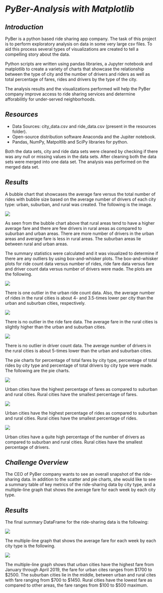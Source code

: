 # *PyBer-Analysis with Matplotlib*

## *Introduction*

PyBer is a python based ride sharing app company. The task of this project is to perform exploratory analysis on data in some very large csv files. To aid this process several types of visualizations are created to tell a compelling story about the data. 

Python scripts are written using pandas libraries, a Jupyter notebook and matplotlib to create a variety of charts that showcase the relationship between the type of city and the number of drivers and riders as well as total percentage of fares, rides and drivers by the type of the city. 

The analysis results and the visualizations performed will help the PyBer company improve access to ride sharing services and determine afforabilitly for under-served neighborhoods.

## *Resources*
* Data Sources: city_data.csv and ride_data.csv (present in the resources folder).
* Open-source distribution software Anaconda and the Jupiter notebook.
* Pandas, NumPy, Matpoltlib and SciPy libraries for python.

Both the data sets, city and ride data sets were cleaned by checking if there was any null or missing values in the data sets. After cleaning both the data sets were merged into one data set. The analysis was performed on the merged data set.


## *Results*

A bubble chart that showcases the average fare versus the total number of rides with bubble size based on the average number of drivers of each city type: urban, suburban, and rural was created. The following is the image.


![](./analysis/Fig1.png)

As seen from the bubble chart above that rural areas tend to have a higher average fare and there are few drivers in rural areas as compared to suburban and urban areas. There are more  number of drivers in the urban areas and average fare is less in rural areas. The suburban areas lie between rural and urban areas.

The summary statistics were calculated and it was visualized to determine if there are any outliers by using box-and-whisker plots. The box-and-whisker plots for ride count data versus number of rides, ride fare data versus fare and driver count data versus number of drivers were made. The plots are the following.

![](./analysis/Fig2.png)

There is one outlier in the urban ride count data. Also, the average number of rides in the rural cities is about 4- and 3.5-times lower per city than the urban and suburban cities, respectively.

![](./analysis/fig3.png)

There is no outlier in the ride fare data. The average fare in the rural cities is slightly higher than the urban and suburban cities.

![](./analysis/fig4.png)

There is no outlier in driver count data. The average number of drivers in the rural cities is about 5-times lower than the urban and suburban cities.

The pie charts for percentage of total fares by city type, percentage of total rides by city type and percentage of total drivers by city type were made. The following are the pie charts.

![](./analysis/Fig5.png)

Urban cities have the highest percentage of fares as compared to suburban and rural cities. Rural cities have the smallest percentage of fares.

![](./analysis/Fig6.png)

Urban cities have the highest percentage of rides as compared to suburban and rural cities. Rural cities have the smallest percentage of rides. 

![](./analysis/Fig7.png)

 Urban cities have a quite high percentage of the number of drivers as compared to suburban and rural cities. Rural cities have the smallest percentage of drivers.

 ## *Challenge Overview*

The CEO of PyBer company wants to see an overall snapshot of the ride-sharing data. In addition to the scatter and pie charts, she would like to see a summary table of key metrics of the ride-sharing data by city type, and a multiple-line graph that shows the average fare for each week by each city type.

## *Results*

The final summary DataFrame for the ride-sharing data is the following:

![](./analysis/Final_summary_df.png)

The multiple-line graph that shows the average fare for each week by each city type is the following.

![](./analysis/Fig8.png)

The multiple-line graph shows that urban cities have the highest fare from January through April 2019, the fare for urban cites ranges from $1700 to $2500. The suburban cities lie in the middle, between urban and rural cites with fare ranging from $700 to $1450. Rural cities have the lowest fare as compared to other areas, the fare ranges from $100 to $500 maximum.
